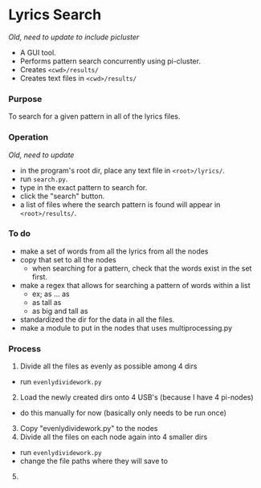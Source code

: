 # Lyrics Search
_Old, need to update to include picluster_
* A GUI tool. 
* Performs pattern search concurrently using pi-cluster. 
* Creates `<cwd>/results/` 
* Creates text files in `<cwd>/results/`

### Purpose

To search for a given pattern in all of the lyrics files.

### Operation
_Old, need to update_
* in the program's root dir, place any text file in `<root>/lyrics/`.
* run `search.py`.
* type in the exact pattern to search for.
* click the "search" button.
* a list of files where the search pattern is found will appear in `<root>/results/`.

### To do
* make a set of words from all the lyrics from all the nodes
* copy that set to all the nodes
  * when searching for a pattern, check that the words exist in the set first.
* make a regex that allows for searching a pattern of words within a list
  * ex; as ... as
  * as tall as
  * as big and tall as
* standardized the dir for the data in all the files.
* make a module to put in the nodes that uses multiprocessing.py

### Process
1. Divide all the files as evenly as possible among 4 dirs
  * run `evenlydividework.py`
2. Load the newly created dirs onto 4 USB's (because I have 4 pi-nodes)
  * do this manually for now (basically only needs to be run once)
3. Copy "evenlydividework.py" to the nodes
4. Divide all the files on each node again into 4 smaller dirs
  * run `evenlydividework.py`
  * change the file paths where they will save to
5. 
